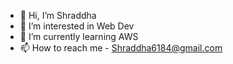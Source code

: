 - 👋 Hi, I’m Shraddha
- 👀 I’m interested in Web Dev
- 🌱 I’m currently learning AWS
- 📫 How to reach me - Shraddha6184@gmail.com


<!---
Shraddha6184/Shraddha6184 is a ✨ special ✨ repository because its `README.md` (this file) appears on your GitHub profile.
You can click the Preview link to take a look at your changes.
--->
